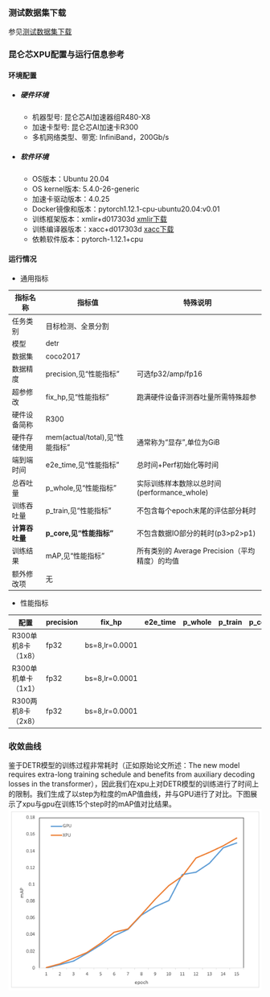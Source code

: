 ### 测试数据集下载
参见[测试数据集下载](../../benchmarks/detr/README.md#测试数据集下载地址)

### 昆仑芯XPU配置与运行信息参考
#### 环境配置
- ##### 硬件环境
  - 机器型号: 昆仑芯AI加速器组R480-X8
  - 加速卡型号: 昆仑芯AI加速卡R300
  - 多机网络类型、带宽: InfiniBand，200Gb/s

- ##### 软件环境
  - OS版本：Ubuntu 20.04
  - OS kernel版本: 5.4.0-26-generic
  - 加速卡驱动版本：4.0.25
  - Docker镜像和版本：pytorch1.12.1-cpu-ubuntu20.04:v0.01
  - 训练框架版本：xmlir+d017303d  [xmlir下载](https://bd.bcebos.com/klx-pytorch-ipipe-bd/flagperf/archives/d017303d/xmlir-0.0.1-cp38-cp38-linux_x86_64.whl)
  - 训练编译器版本：xacc+d017303d [xacc下载](https://bd.bcebos.com/klx-pytorch-ipipe-bd/flagperf/archives/d017303d/xacc-0.1.0-cp38-cp38-linux_x86_64.whl)
  - 依赖软件版本：pytorch-1.12.1+cpu

#### 运行情况

* 通用指标

| 指标名称       | 指标值                         | 特殊说明                                    |
| -------------- | ------------------------------ | ------------------------------------------- |
| 任务类别       | 目标检测、全景分割             |                                             |
| 模型           | detr                           |                                             |
| 数据集         | coco2017            |                                             |
| 数据精度       | precision,见“性能指标”         | 可选fp32/amp/fp16                           |
| 超参修改       | fix_hp,见“性能指标”            | 跑满硬件设备评测吞吐量所需特殊超参          |
| 硬件设备简称   | R300                   |                                             |
| 硬件存储使用   | mem(actual/total),见“性能指标” | 通常称为“显存”,单位为GiB                    |
| 端到端时间     | e2e_time,见“性能指标”          | 总时间+Perf初始化等时间                     |
| 总吞吐量       | p_whole,见“性能指标”           | 实际训练样本数除以总时间(performance_whole) |
| 训练吞吐量     | p_train,见“性能指标”           | 不包含每个epoch末尾的评估部分耗时           |
| **计算吞吐量** | **p_core,见“性能指标”**        | 不包含数据IO部分的耗时(p3>p2>p1)            |
| 训练结果       | mAP,见“性能指标”               | 所有类别的 Average Precision（平均精度）的均值  |
| 额外修改项     | 无                             |                                             |


* 性能指标
  
| 配置                | precision | fix_hp        | e2e_time | p_whole | p_train | p_core | mAP    | mem       |
| ------------------- | --------- | ------------- | -------- | ------- | ------- | ------ | ------ | --------- |
| R300单机8卡（1x8）  | fp32      | bs=8,lr=0.0001    |     |      |      |    |        |  25.6/32.0  |
| R300单机单卡（1x1） | fp32      | bs=8,lr=0.0001   |     |      |      |     |         |  24.8/32.0 |
| R300两机8卡（2x8）  | fp32      | bs=8,lr=0.0001   |     |      |      |     |       |  25.5/32.0  |

### 收敛曲线
鉴于DETR模型的训练过程非常耗时（正如原始论文所述：The new model requires extra-long training schedule and benefits from auxiliary decoding losses in the transformer），因此我们在xpu上对DETR模型的训练进行了时间上的限制。我们生成了以step为粒度的mAP值曲线，并与GPU进行了对比。下图展示了xpu与gpu在训练15个step时的mAP值对比结果。
![mAP](mAP.png)
